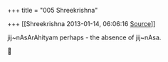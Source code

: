 +++
title = "005 Shreekrishna"

+++
[[Shreekrishna	2013-01-14, 06:06:16 [Source](https://groups.google.com/g/samskrita/c/g-6m1pkCG48)]]



jij\~nAsArAhityam perhaps - the absence of jij\~nAsa.  



